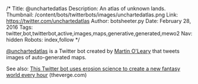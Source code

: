 /*
Title: @unchartedatlas
Description: An atlas of unknown lands.
Thumbnail: /content/bots/twitterbots/images/unchartedatlas.png
Link: https://twitter.com/unchartedatlas
Author: botsheeter.py
Date: February 28, 2016
Tags: twitter,bot,twitterbot,active,images,maps,generative,generated,mewo2
Nav: hidden
Robots: index,follow
*/

[@unchartedatlas](https://twitter.com/unchartedatlas) is a Twitter bot created by [ Martin O'Leary](https://twitter.com/mewo2) that tweets images of auto-generated maps.


See also: [This Twitter bot uses erosion science to create a new fantasy world every hour](http://www.theverge.com/2016/8/25/12646462/twitter-bot-unchartedatlas-fantasy-map-generator) (theverge.com)
